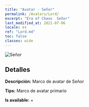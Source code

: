 ```yaml
---
title: "Avatar - Señor"
permalink: /Avatars/Lord/
excerpt: "Era of Chaos  Señor"
last_modified_at: 2021-07-06
locale: es
ref: "Lord.md"
toc: false
classes: wide
---
```

 ![Señor](/images/a/bg_head_mainView.png)

## Detalles

 **Descripción:** Marco de avatar de Señor 

 **Tips:** Marco de avatar primario 

 **Is available:**  + 


